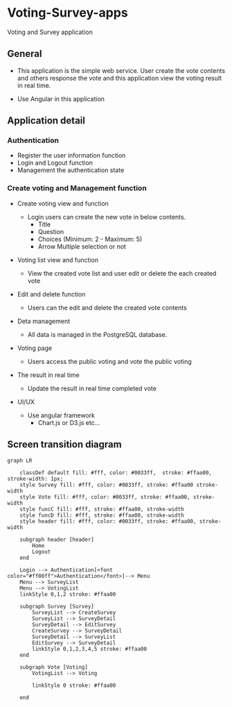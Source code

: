 # Voting-Survey-apps
Voting and Survey application

## General
- This application is the simple web service. User create the vote contents and others response the vote and this application view the voting result in real time.

- Use Angular in this application

## Application detail
### Authentication
- Register the user information function
- Login and Logout function
- Management the authentication state

### Create voting and Management function
- Create voting view and function
  - Login users can create the new vote in below contents.
    - Title
    - Question
    - Choices (Minimum: 2 - Maximum: 5)
    - Arrow Multiple selection or not

- Voting list view and function
  - View the created vote list and user edit or delete the each created vote

- Edit and delete function
  - Users can the edit and delete the created vote contents

- Deta management
  - All data is managed in the PostgreSQL database.

- Voting page
  - Users access the public voting and vote the public voting

- The result in real time
  - Update the result in real time completed vote

- UI/UX
  - Use angular framework
    - Chart.js or D3.js etc...

## Screen transition diagram
```mermaid
graph LR

    classDef default fill: #fff, color: #0033ff,  stroke: #ffaa00, stroke-width: 1px;
    style Survey fill: #fff, color: #0033ff, stroke: #ffaa00 stroke-width
    style Vote fill: #fff, color: #0033ff, stroke: #ffaa00, stroke-width
    style funcC fill: #fff, stroke: #ffaa00, stroke-width
    style funcD fill: #fff, stroke: #ffaa00, stroke-width
    style header fill: #fff, color: #0033ff, stroke: #ffaa00, stroke-width

    subgraph header [header]
        Home
        Logout
    end

    Login --> Authentication[<font color="#ff00ff">Authentication</font>]--> Menu
    Menu --> SurveyList
    Menu --> VotingList
    linkStyle 0,1,2 stroke: #ffaa00

    subgraph Survey [Survey]
        SurveyList --> CreateSurvey
        SurveyList --> SurveyDetail
        SurveyDetail --> EditSurvey
        CreateSurvey --> SurveyDetail
        SurveyDetail --> SurveyList
        EditSurvey --> SurveyDetail
        linkStyle 0,1,2,3,4,5 stroke: #ffaa00
    end

    subgraph Vote [Voting]
        VotingList --> Voting

        linkStyle 0 stroke: #ffaa00
    
    end









```
    


